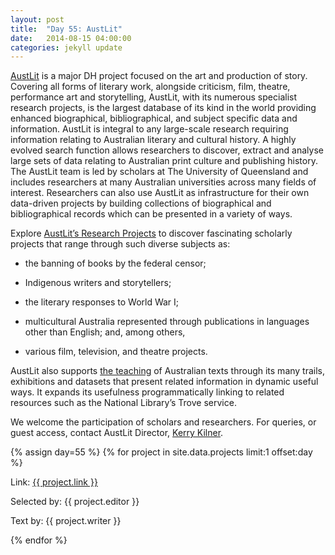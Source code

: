 ```yaml
---
layout: post
title:  "Day 55: AustLit"
date:   2014-08-15 04:00:00
categories: jekyll update
---
```


<!-- Remember to change the date above -->

[AustLit](www.austlit.edu.au) is a major DH project focused on the art and production of story. Covering all forms of literary work, alongside criticism, film, theatre, performance art and storytelling, AustLit, with its numerous specialist research projects, is the largest database of its kind in the world providing enhanced biographical, bibliographical, and subject specific data and information. AustLit is integral to any large-scale research requiring information relating to Australian literary and cultural history. A highly evolved search function allows researchers to discover, extract and analyse large sets of data relating to Australian print culture and publishing history. The AustLit team is led by scholars at The University of Queensland and includes researchers at many Australian universities across many fields of interest.  Researchers can also use AustLit as infrastructure for their own data-driven projects by building collections of biographical and bibliographical records which can be presented in a variety of ways.
 
Explore [AustLit’s Research Projects](http://www.austlit.edu.au/specialistDatasets) to discover fascinating scholarly projects that range through such diverse subjects as:

* the banning of books by the federal censor;

* Indigenous writers and storytellers;

* the literary responses to World War I;

* multicultural Australia represented through publications in languages other than English; and, among others,

* various film, television, and theatre projects.  

 
AustLit also supports [the teaching](http://www.austlit.edu.au/teaching-with-austlit) of Australian texts through its many trails, exhibitions and datasets that present related information in dynamic useful ways. It expands its usefulness programmatically linking to related resources such as the National Library’s Trove service.
 
We welcome the participation of scholars and researchers. For queries, or guest access, contact AustLit Director, [Kerry Kilner](k.kilner@uq.edu.au).





<!-- Remember to assign the day -->
{% assign day=55 %}
{% for project in site.data.projects limit:1 offset:day %}
<p>Link: <a href="{{ project.link }}">{{ project.link }}</a></p>
<p>Selected by: {{ project.editor }}</p>
<p>Text by: {{ project.writer }}</p>
{% endfor %}
